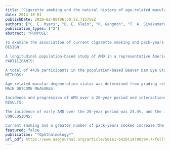 ```yaml
---
title: "Cigarette smoking and the natural history of age-related macular degeneration: the Beaver Dam Eye Study"
date: 2014-10-01
publishDate: 2020-02-08T06:30:32.715756Z
authors: ["C. E. Myers", "B. E. Klein", "R. Gangnon", "T. A. Sivakumaran", "S. K. Iyengar", "R. Klein"]
publication_types: ["2"]
abstract: "PURPOSE:

To examine the association of current cigarette smoking and pack-years smoked with the incidence and progression of age-related macular degeneration (AMD) and to examine the interactions of current smoking and pack-years smoked with complement factor H (CFH, rs1061170) and age-related maculopathy susceptibility 2 (ARMS2, rs10490924) genotype.
DESIGN:

A longitudinal population-based study of AMD in a representative American community. Examinations were performed every 5 years over a 20-year period.
PARTICIPANTS:

A total of 4439 participants in the population-based Beaver Dam Eye Study (BDES).
METHODS:

Age-related macular degeneration status was determined from grading retinal photographs. Multi-state models were used to model the relationship of current smoking and pack-years smoked and interactions with CFH and ARMS2 with the incidence and progression of AMD over the entire age range.
MAIN OUTCOME MEASURES:

Incidence and progression of AMD over a 20-year period and interactions between current smoking and pack-years smoked with CFH and ARMS2 genotype.
RESULTS:

The incidence of early AMD over the 20-year period was 24.4%, and the incidence of late AMD was 4.5%. Current smoking was associated with an increased risk of transitioning from minimal to moderate early AMD. A greater number of pack-years smoked was associated with an increased risk of transitioning from no AMD to minimal early AMD and from severe early AMD to late AMD. Current smoking and a greater number of pack-years smoked were associated with an increased risk of death. There were no statistically significant multiplicative interactions between current smoking or pack-years smoked and CFH or ARMS2 genotype.
CONCLUSIONS:

Current smoking and a greater number of pack-years smoked increase the risk of the progression of AMD. This has important health care implications because smoking is a modifiable behavior."
featured: false
publication: "*Ophthalmology*"
url_pdf: https://www.aaojournal.org/article/S0161-6420(14)00394-7/fulltext
---
```


